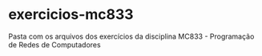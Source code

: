 # exercicios-mc833
Pasta com os arquivos dos exercícios da disciplina MC833 - Programação de Redes de Computadores 
